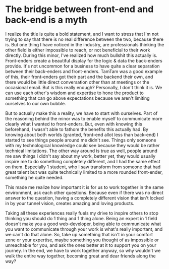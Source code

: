 # The bridge between front-end and back-end is a myth
I realize the title is quite a bold statement, and I want to stress that I'm not trying to say that there is no real difference between the two, because there is. But one thing I have noticed in the industry, are professionals thinking the other field is either impossible to reach, or not beneficial to their work directly. During this minor, I've realized how much bullshit this actually is. Front-enders create a beautiful display for the logic & data the back-enders provide. It's not uncommon for a business to have quite a clear separation between their back-enders and front-enders. TamTam was a good example of this, their front-enders got their part and the backend their own, and there would be little direct conversation other than at meetings or the occasional email. But is this really enough? Personally, I don't think it is. We can use each other's wisdom and expertise to hone the product to something that can go above expectations because we aren't limiting ourselves to our own bubble.

But to actually make this a reality, we have to start with ourselves. Part of the reasoning behind the minor was to enable myself to communicate more clearly what I wanted to front-enders. But, even with knowing this beforehand, I wasn't able to fathom the benefits this actually had. By knowing about both worlds (granted, front-end allot less than back-end) I started to see things people around me didn't see. Things only someone with my technological knowledge could see because they would be rather technical limitations. The other way around is true as well, people around me saw things I didn't say about my work, better yet, they would usually inspire me to do something completely different, and I had the same effect on them. Especially 1 student, who I saw transform from someone that had great talent but was quite technically limited to a more rounded front-ender, something he quite needed.

This made me realize how important it is for us to work together in the same environment, ask each other questions. Because even if there was no direct answer to the question, having a completely different vision that isn't locked in by your tunnel vision, creates amazing and loving products.

Taking all these experiences really fuels my drive to inspire others to stop thinking you should do 1 thing and 1 thing alone. Being an expert in 1 field doesn't make you a good web-developer, being able to communicate what you want to communicate through your work is what's really important, and we can't do that alone. So, take up something that isn't in your comfort zone or your expertise, maybe something you thought of as impossible or unreachable for you, and ask the ones better at it to support you on your journey. In the end, we have to work together anyway, so why wouldn't we walk the entire way together, becoming great and dear friends along the way?
